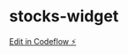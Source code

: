# stocks-widget

[Edit in Codeflow ⚡️](https://stackblitz.com/~/github.com/techadubois/stocks-widget)